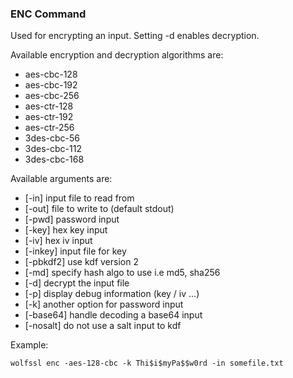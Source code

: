 ### ENC Command

Used for encrypting an input. Setting -d enables decryption.

Available encryption and decryption algorithms are:    

- aes-cbc-128
- aes-cbc-192
- aes-cbc-256
- aes-ctr-128
- aes-ctr-192
- aes-ctr-256
- 3des-cbc-56
- 3des-cbc-112
- 3des-cbc-168

Available arguments are:    

- [-in] input file to read from
- [-out] file to write to (default stdout)
- [-pwd] password input
- [-key] hex key input
- [-iv]  hex iv input
- [-inkey] input file for key
- [-pbkdf2] use kdf version 2
- [-md] specify hash algo to use i.e md5, sha256
- [-d] decrypt the input file
- [-p] display debug information (key / iv ...)
- [-k] another option for password input
- [-base64] handle decoding a base64 input
- [-nosalt] do not use a salt input to kdf


Example: 

```
wolfssl enc -aes-128-cbc -k Thi$i$myPa$$w0rd -in somefile.txt
```
